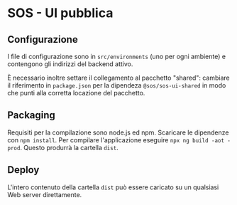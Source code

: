 # SOS - UI pubblica

## Configurazione
I file di configurazione sono in `src/environments` (uno per ogni ambiente) e contengono gli indirizzi del backend attivo.

È necessario inoltre settare il collegamento al pacchetto "shared": cambiare il riferimento in `package.json`
per la dipendeza `@sos/sos-ui-shared` in modo che punti alla corretta locazione del pacchetto.

## Packaging
Requisiti per la compilazione sono node.js ed npm.
Scaricare le dipendenze con `npm install`.
Per compilare l'applicazione eseguire `npx ng build -aot -prod`.
Questo produrrà la cartella `dist`.

## Deploy
L'intero contenuto della cartella `dist` può essere caricato su un qualsiasi Web server direttamente.
